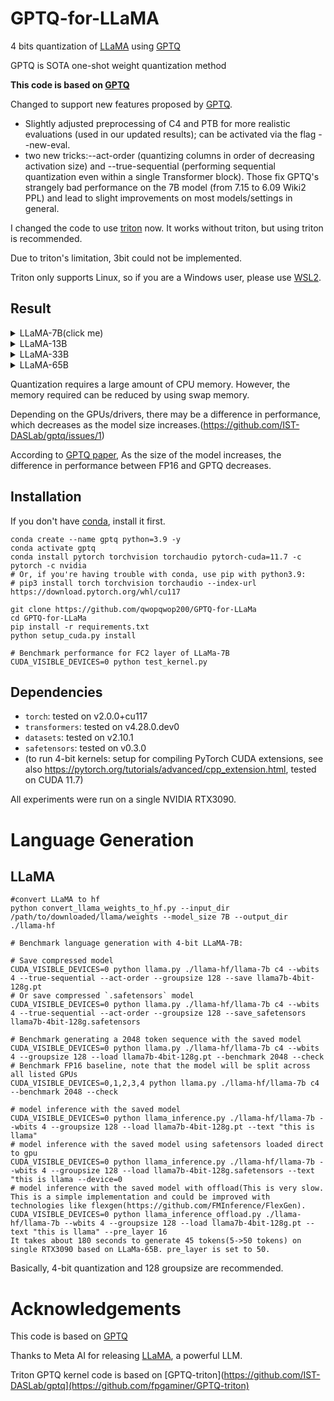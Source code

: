 # GPTQ-for-LLaMA
4 bits quantization of [LLaMA](https://arxiv.org/abs/2302.13971) using [GPTQ](https://arxiv.org/abs/2210.17323)

GPTQ is SOTA one-shot weight quantization method

**This code is based on [GPTQ](https://github.com/IST-DASLab/gptq)**

Changed to support new features proposed by [GPTQ](https://github.com/IST-DASLab/gptq#new-features).

* Slightly adjusted preprocessing of C4 and PTB for more realistic evaluations (used in our updated results); can be activated via the flag --new-eval.
* two new tricks:--act-order (quantizing columns in order of decreasing activation size) and --true-sequential (performing sequential quantization even within a single Transformer block). Those fix GPTQ's strangely bad performance on the 7B model (from 7.15 to 6.09 Wiki2 PPL) and lead to slight improvements on most models/settings in general. 

I changed the code to use [triton](https://github.com/openai/triton) now. It works without triton, but using triton is recommended.

Due to triton's limitation, 3bit could not be implemented.

Triton only supports Linux, so if you are a Windows user, please use [WSL2](https://learn.microsoft.com/en-us/windows/wsl/install).

## Result
<details>
<summary>LLaMA-7B(click me)</summary>

| [LLaMA-7B](https://arxiv.org/abs/2302.13971)       | Bits | group-size | memory(MiB) | Wikitext2 | checkpoint size(GB) |
| -------------------------------------------------- | ---- | ---------- | ----------- | --------- | ------------------- |
| FP16                                               |  16  |     -      |    13940    |    5.68   |         12.5        |
| RTN                                                |  4   |     -      |      -      |    6.29   |          -          |
| [GPTQ](https://arxiv.org/abs/2210.17323)           |  4   |     -      |     4740    |    6.09   |          3.5        |
| [GPTQ](https://arxiv.org/abs/2210.17323)           |  4   |    128     |      -      |    5.85   |          3.6        |
| RTN                                                |  3   |     -      |      -      |   25.54   |          -          |
| [GPTQ](https://arxiv.org/abs/2210.17323)           |  3   |     -      |     3852    |    8.07   |          2.7        |
| [GPTQ](https://arxiv.org/abs/2210.17323)           |  3   |    128     |     4116    |    6.61   |          3.0        |

</details>

<details>
<summary>LLaMA-13B</summary>

| [LLaMA-13B](https://arxiv.org/abs/2302.13971)      | Bits | group-size | memory(MiB) | Wikitext2 | checkpoint size(GB) |
| -------------------------------------------------- | ---- | ---------- | ----------- | --------- | ------------------- |
| FP16                                               |  16  |     -      |     OOM     |    5.09   |         24.2        |
| RTN                                                |  4   |     -      |      -      |    5.53   |          -          |
| [GPTQ](https://arxiv.org/abs/2210.17323)           |  4   |     -      |     8410    |    5.36   |          6.5        |
| [GPTQ](https://arxiv.org/abs/2210.17323)           |  4   |    128     |      -      |    5.20   |          6.7        |
| RTN                                                |  3   |     -      |      -      |   11.40   |          -          |
| [GPTQ](https://arxiv.org/abs/2210.17323)           |  3   |     -      |     6870    |    6.63   |          5.1        |
| [GPTQ](https://arxiv.org/abs/2210.17323)           |  3   |    128     |     7277    |    5.62   |          5.4        |

</details>

<details>
<summary>LLaMA-33B</summary>

| [LLaMA-33B](https://arxiv.org/abs/2302.13971)      | Bits | group-size | memory(MiB) | Wikitext2 | checkpoint size(GB) |
| -------------------------------------------------- | ---- | ---------- | ----------- | --------- | ------------------- |
| FP16                                               |  16  |     -      |     OOM     |    4.10   |         60.5        |
| RTN                                                |  4   |     -      |      -      |    4.54   |          -          |
| [GPTQ](https://arxiv.org/abs/2210.17323)           |  4   |     -      |    19493    |    4.45   |         15.7        |
| [GPTQ](https://arxiv.org/abs/2210.17323)           |  4   |    128     |      -      |    4.23   |         16.3        |
| RTN                                                |  3   |     -      |      -      |   14.89   |          -          |
| [GPTQ](https://arxiv.org/abs/2210.17323)           |  3   |     -      |    15493    |    5.69   |         12.0        |
| [GPTQ](https://arxiv.org/abs/2210.17323)           |  3   |    128     |    16566    |    4.80   |         13.0        |

</details>

<details>
<summary>LLaMA-65B</summary>

| [LLaMA-65B](https://arxiv.org/abs/2302.13971)      | Bits | group-size | memory(MiB) | Wikitext2 | checkpoint size(GB) |
| -------------------------------------------------- | ---- | ---------- | ----------- | --------- | ------------------- |
| FP16                                               |  16  |     -      |     OOM     |    3.53   |         121.0       |
| RTN                                                |  4   |     -      |      -      |    3.92   |          -          |
| [GPTQ](https://arxiv.org/abs/2210.17323)           |  4   |     -      |     OOM     |    3.84   |         31.1        |
| [GPTQ](https://arxiv.org/abs/2210.17323)           |  4   |    128     |     OOM     |    3.65   |          -          |
| RTN                                                |  3   |     -      |      -      |   10.59   |          -          |
| [GPTQ](https://arxiv.org/abs/2210.17323)           |  3   |     -      |     OOM     |    5.04   |         23.6        |
| [GPTQ](https://arxiv.org/abs/2210.17323)           |  3   |    128     |     OOM     |    4.17   |         25.6        |
</details>

Quantization requires a large amount of CPU memory. However, the memory required can be reduced by using swap memory.

Depending on the GPUs/drivers, there may be a difference in performance, which decreases as the model size increases.(https://github.com/IST-DASLab/gptq/issues/1)

According to [GPTQ paper](https://arxiv.org/abs/2210.17323), As the size of the model increases, the difference in performance between FP16 and GPTQ decreases.

## Installation
If you don't have [conda](https://docs.conda.io/en/latest/miniconda.html), install it first.
```
conda create --name gptq python=3.9 -y
conda activate gptq
conda install pytorch torchvision torchaudio pytorch-cuda=11.7 -c pytorch -c nvidia
# Or, if you're having trouble with conda, use pip with python3.9:
# pip3 install torch torchvision torchaudio --index-url https://download.pytorch.org/whl/cu117

git clone https://github.com/qwopqwop200/GPTQ-for-LLaMa
cd GPTQ-for-LLaMa
pip install -r requirements.txt
python setup_cuda.py install

# Benchmark performance for FC2 layer of LLaMa-7B
CUDA_VISIBLE_DEVICES=0 python test_kernel.py
```
## Dependencies

* `torch`: tested on v2.0.0+cu117
* `transformers`: tested on v4.28.0.dev0
* `datasets`: tested on v2.10.1
* `safetensors`: tested on v0.3.0
* (to run 4-bit kernels: setup for compiling PyTorch CUDA extensions, see also https://pytorch.org/tutorials/advanced/cpp_extension.html, tested on CUDA 11.7)

All experiments were run on a single NVIDIA RTX3090.

# Language Generation
## LLaMA

```
#convert LLaMA to hf
python convert_llama_weights_to_hf.py --input_dir /path/to/downloaded/llama/weights --model_size 7B --output_dir ./llama-hf

# Benchmark language generation with 4-bit LLaMA-7B:

# Save compressed model
CUDA_VISIBLE_DEVICES=0 python llama.py ./llama-hf/llama-7b c4 --wbits 4 --true-sequential --act-order --groupsize 128 --save llama7b-4bit-128g.pt
# Or save compressed `.safetensors` model
CUDA_VISIBLE_DEVICES=0 python llama.py ./llama-hf/llama-7b c4 --wbits 4 --true-sequential --act-order --groupsize 128 --save_safetensors llama7b-4bit-128g.safetensors

# Benchmark generating a 2048 token sequence with the saved model
CUDA_VISIBLE_DEVICES=0 python llama.py ./llama-hf/llama-7b c4 --wbits 4 --groupsize 128 --load llama7b-4bit-128g.pt --benchmark 2048 --check
# Benchmark FP16 baseline, note that the model will be split across all listed GPUs
CUDA_VISIBLE_DEVICES=0,1,2,3,4 python llama.py ./llama-hf/llama-7b c4 --benchmark 2048 --check

# model inference with the saved model
CUDA_VISIBLE_DEVICES=0 python llama_inference.py ./llama-hf/llama-7b --wbits 4 --groupsize 128 --load llama7b-4bit-128g.pt --text "this is llama"
# model inference with the saved model using safetensors loaded direct to gpu
CUDA_VISIBLE_DEVICES=0 python llama_inference.py ./llama-hf/llama-7b --wbits 4 --groupsize 128 --load llama7b-4bit-128g.safetensors --text "this is llama --device=0
# model inference with the saved model with offload(This is very slow. This is a simple implementation and could be improved with technologies like flexgen(https://github.com/FMInference/FlexGen).
CUDA_VISIBLE_DEVICES=0 python llama_inference_offload.py ./llama-hf/llama-7b --wbits 4 --groupsize 128 --load llama7b-4bit-128g.pt --text "this is llama" --pre_layer 16
It takes about 180 seconds to generate 45 tokens(5->50 tokens) on single RTX3090 based on LLaMa-65B. pre_layer is set to 50.
```
Basically, 4-bit quantization and 128 groupsize are recommended.

# Acknowledgements
This code is based on [GPTQ](https://github.com/IST-DASLab/gptq)

Thanks to Meta AI for releasing [LLaMA](https://arxiv.org/abs/2302.13971), a powerful LLM.

Triton GPTQ kernel code is based on [GPTQ-triton](https://github.com/IST-DASLab/gptq](https://github.com/fpgaminer/GPTQ-triton)
